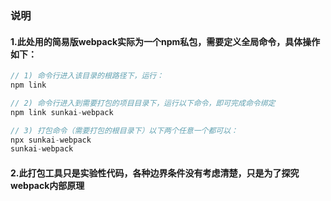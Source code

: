 ### 说明

#### 1.此处用的简易版webpack实际为一个npm私包，需要定义全局命令，具体操作如下：

```js
// 1) 命令行进入该目录的根路径下，运行：
npm link

// 2) 命令行进入到需要打包的项目目录下，运行以下命令，即可完成命令绑定
npm link sunkai-webpack

// 3) 打包命令（需要打包的根目录下）以下两个任意一个都可以：
npx sunkai-webpack
sunkai-webpack
```

#### 2.此打包工具只是实验性代码，各种边界条件没有考虑清楚，只是为了探究webpack内部原理

